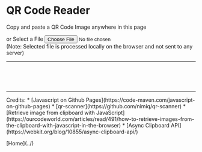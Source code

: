 # QR Code Reader

<script src="qr-scanner.umd.min.js"></script>
<script src="script.js"></script>
<p id="safari" style="display: none;">
    Copy and paste a QR Code Image<br/>
    <button id="paste">Click to Paste Copied Image</button><br/>
    (Note: You can only copy and paste PNG image on iOS due to Clipboard API Limitations. Use "Select a File" option below for other image types.)
</p>
<p id="others" style="display: visible;">
    Copy and paste a QR Code Image anywhere in this page
</p>
<canvas id="qrcode" style="width: 200px; height: 200px;"></canvas>

<p/>
or Select a File
<input type="file" id="file-selector" />
<br/>
(Note: Selected file is processed locally on the browser and not sent to any server)
<hr/>
<div id="data"></div>
<script src="bottom.js"></script>
<br/><br/><br/>
<hr/>
Credits:
* [Javascript on Github Pages](https://code-maven.com/javascript-on-github-pages)
* [qr-scanner](https://github.com/nimiq/qr-scanner)
* [Retrieve image from clipboard with JavaScript](https://ourcodeworld.com/articles/read/491/how-to-retrieve-images-from-the-clipboard-with-javascript-in-the-browser)
* [Async Clipboard API](https://webkit.org/blog/10855/async-clipboard-api/)
<p/>
[Home](../)
